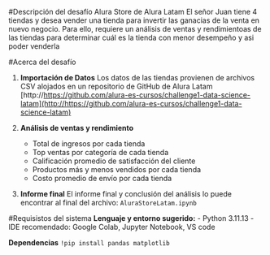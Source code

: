 #Descripción del desafío Alura Store de Alura Latam
El señor Juan tiene 4 tiendas y desea vender una tienda para invertir las ganacias de la venta en nuevo negocio. Para ello, requiere un análisis de ventas y rendimientoas de las tiendas para determinar cuál es la tienda con menor desempeño y asi poder venderla

#Acerca del desafío
1. **Importación de Datos**
Los datos de las tiendas provienen de archivos CSV alojados en un repositorio de GitHub de Alura Latam
[http://https://github.com/alura-es-cursos/challenge1-data-science-latam](http://https://github.com/alura-es-cursos/challenge1-data-science-latam)

2. **Análisis de ventas y rendimiento**
	- Total de ingresos por  cada tienda
	- Top ventas por categoría de  cada tienda
	- Calificación promedio de satisfacción del cliente
	- Productos más y menos vendidos por cada tienda
	- Costo promedio de envío por cada tienda

3.  **Informe final**
El informe final y conclusión del análisis lo puede encontrar al final del archivo:  `AluraStoreLatam.ipynb`

#Requisistos del sistema
**Lenguaje y entorno sugerido:**
	- Python 3.11.13
	-IDE recomendado: Google Colab, Jupyter Notebook, VS code

 **Dependencias**
 `!pip install pandas matplotlib`
